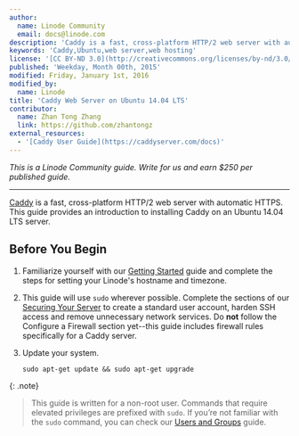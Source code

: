 ```yaml
---
author:
  name: Linode Community
  email: docs@linode.com
description: 'Caddy is a fast, cross-platform HTTP/2 web server with automatic HTTPS. This guide provides an introduction to installing Caddy on an Ubuntu 14.04 LTS server.'
keywords: 'Caddy,Ubuntu,web server,web hosting'
license: '[CC BY-ND 3.0](http://creativecommons.org/licenses/by-nd/3.0/us/)'
published: 'Weekday, Month 00th, 2015'
modified: Friday, January 1st, 2016
modified_by:
  name: Linode
title: 'Caddy Web Server on Ubuntu 14.04 LTS'
contributor:
  name: Zhan Tong Zhang
  link: https://github.com/zhantongz
external_resources:
  - '[Caddy User Guide](https://caddyserver.com/docs)'
---
```


*This is a Linode Community guide. Write for us and earn $250 per published guide.*
<hr>

[Caddy](https://caddyserver.com/) is a fast, cross-platform HTTP/2 web server with automatic HTTPS. This guide provides an introduction to installing Caddy on an Ubuntu 14.04 LTS server.

## Before You Begin

1.  Familiarize yourself with our [Getting Started](/docs/getting-started) guide and complete the steps for setting your Linode's hostname and timezone.

2.  This guide will use `sudo` wherever possible. Complete the sections of our [Securing Your Server](/docs/security/securing-your-server) to create a standard user account, harden SSH access and remove unnecessary network services. Do **not** follow the Configure a Firewall section yet--this guide includes firewall rules specifically for a Caddy server.

3.  Update your system.

        sudo apt-get update && sudo apt-get upgrade

{: .note}
>
>This guide is written for a non-root user. Commands that require elevated privileges are prefixed with `sudo`. If you’re not familiar with the `sudo` command, you can check our [Users and Groups](/docs/tools-reference/linux-users-and-groups) guide.
